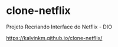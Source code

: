 # clone-netflix
 Projeto Recriando Interface do Netflix - DIO

https://kalvinkm.github.io/clone-netflix/